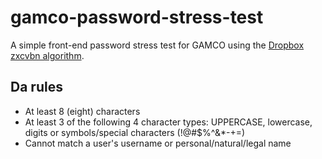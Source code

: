 # gamco-password-stress-test

A simple front-end password stress test for GAMCO using the [Dropbox zxcvbn algorithm](https://github.com/dropbox/zxcvbn). 

## Da rules
- At least 8 (eight) characters
- At least 3 of the following 4 character types: UPPERCASE, lowercase, digits or symbols/special characters (!@#$%^&*-+=)
- Cannot match a user's username or personal/natural/legal name